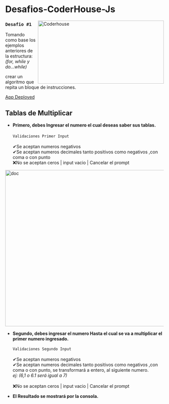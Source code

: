 # Desafios-CoderHouse-Js

<img align="right" alt="Coderhouse" height="200" width="400" src="https://concentrika.ucentral.edu.co/wp-content/uploads/2021/11/coderhouse-logo.png">

### `Desafio #1`
Tomando como base los ejemplos anteriores de la estructura: \
*(for, while y do...while)*

crear un algoritmo que repita un bloque de instrucciones.


[App Deployed](https://stivendz.github.io/Desafios-CoderHouse-Js/)

## Tablas de Multiplicar
- **Primero, debes Ingresar el numero el cual deseas saber sus tablas.** \
\
`Validaciones Primer Input`\
\
✔Se aceptan numeros negativos \
✔Se aceptan numeros decimales tanto positivos como negativos ,con coma o con punto \
❌No se aceptan ceros | input vacio | Cancelar el prompt
<img align="center" alt="doc" height="496" width="1160" src="https://stivendz.github.io/Desafios-CoderHouse-Js/doc/2doInput.jpg">


- **Segundo, debes ingresar el numero Hasta el cual se va a multiplicar el primer numero ingresado.** \
\
`Validaciones Segundo Input`\
\
✔Se aceptan numeros negativos \
✔Se aceptan numeros decimales tanto positivos como negativos ,con coma o con punto, se transformará a entero, al siguiente numero. \
*ej: (6,1 o 6.1 será igual a 7)* \
\
❌No se aceptan ceros | input vacio | Cancelar el prompt

- **El Resultado se mostrará por la consola.**
